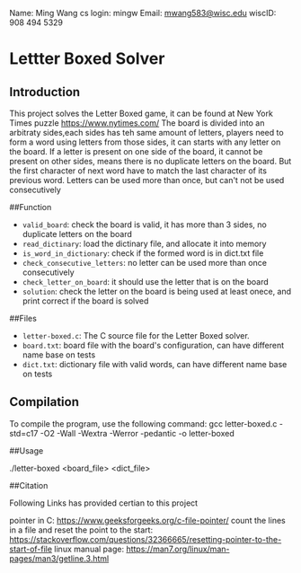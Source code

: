 Name: Ming Wang
cs login: mingw
Email: mwang583@wisc.edu
wiscID: 908 494 5329

# Lettter Boxed Solver


## Introduction

This project solves the Letter Boxed game, it can be found at New York Times puzzle https://www.nytimes.com/
The board is divided into an arbitraty sides,each sides has teh same amount of letters, 
players need to form a word using letters from those sides, it can starts with any letter on the board.
If a letter is present on one side of the board, it cannot be present on other sides,
means there is no duplicate letters on the board.
But the first character of next word have to match the last character of its previous word.
Letters can be used more than once, but can't not be used consecutively

##Function

- `valid_board`: check the board is valid, it has more than 3 sides, no duplicate letters on the board
- `read_dictinary`: load the dictinary file, and allocate it into memory
- `is_word_in_dictionary`: check if the formed word is in dict.txt file
- `check_consecutive_letters`: no letter can be used more than once consecutively
- `check_letter_on_board`: it should use the letter that is on the board
- `solution`: check the letter on the board is being used at least onece, and print correct if the board is solved

##Files

- `letter-boxed.c`: The C source file for the Letter Boxed solver.
- `board.txt`: board file with the board's configuration, can have different name base on tests
- `dict.txt`: dictionary file with valid words, can have different name base on tests

## Compilation

To compile the program, use the following command:
gcc letter-boxed.c -std=c17 -O2 -Wall -Wextra -Werror -pedantic -o letter-boxed

##Usage

./letter-boxed <board_file> <dict_file>

##Citation

Following Links has provided certian to this project

pointer in C: https://www.geeksforgeeks.org/c-file-pointer/
count the lines in a file and reset the point to the start: https://stackoverflow.com/questions/32366665/resetting-pointer-to-the-start-of-file
linux manual page: https://man7.org/linux/man-pages/man3/getline.3.html
